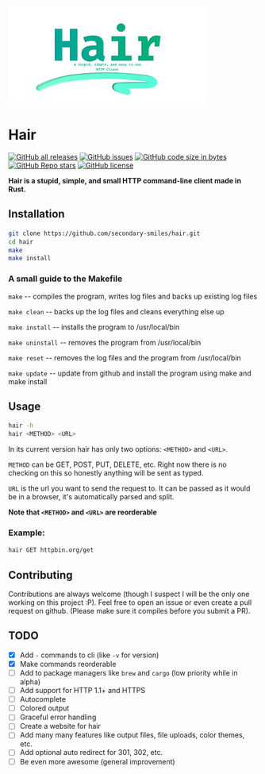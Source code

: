 <br/>
    <a href="https://github.com/secondary-smiles/hair">
    <img alt="Hair Banner" height="200" src="https://raw.githubusercontent.com/secondary-smiles/hair/master/social/Hair-Banner.png" />
    </a>
</br>

# Hair

<!-- SHIELDS BEGIN -->
[![GitHub all releases](https://img.shields.io/github/downloads/secondary-smiles/hair/total?logo=GitHub&style=flat-square)](https://github.com/secondary-smiles/hair)
[![GitHub issues](https://img.shields.io/github/issues/secondary-smiles/hair?logo=GitHub&style=flat-square)](https://github.com/secondary-smiles/hair)
[![GitHub code size in bytes](https://img.shields.io/github/languages/code-size/secondary-smiles/hair?style=flat-square)](https://github.com/secondary-smiles/hair)
[![GitHub Repo stars](https://img.shields.io/github/stars/secondary-smiles/hair?color=yellow&logo=GitHub&style=flat-square)](https://github.com/secondary-smiles/hair)
[![GitHub license](https://img.shields.io/github/license/secondary-smiles/hair?style=flat-square)](https://github.com/secondary-smiles/hair)
<!-- SHIELDS END -->

**Hair is a stupid, simple, and small HTTP command-line client made in Rust.**

## Installation
``` bash
git clone https://github.com/secondary-smiles/hair.git
cd hair
make
make install
```
### A small guide to the Makefile
`make` -- compiles the program, writes log files and backs up existing log files

`make clean` -- backs up the log files and cleans everything else up

`make install` -- installs the program to /usr/local/bin

`make uninstall` -- removes the program from /usr/local/bin

`make reset` -- removes the log files and the program from /usr/local/bin

`make update` -- update from github and install the program using make and make install

## Usage
```bash
hair -h
hair <METHOD> <URL>
```

In its current version hair has only two options: `<METHOD>` and `<URL>`.

`METHOD` can be GET, POST, PUT, DELETE, etc. Right now there is no checking on this so honestly anything will be sent as typed.

`URL` is the url you want to send the request to. It can be passed as it would be in a browser, it's automatically parsed and split.

**Note that `<METHOD>` and `<URL>` are reorderable**

### Example:
```bash
hair GET httpbin.org/get
```

## Contributing
Contributions are always welcome (though I suspect I will be the only one working on this project :P). Feel free to open an issue or even create a pull request on github. (Please make sure it compiles before you submit a PR).

## TODO
- [X] Add `-` commands to cli (like `-v` for version)
- [X] Make commands reorderable
- [ ] Add to package managers like `brew` and `cargo` (low priority while in alpha)
- [ ] Add support for HTTP 1.1+ and HTTPS
- [ ] Autocomplete
- [ ] Colored output
- [ ] Graceful error handling
- [ ] Create a website for hair
- [ ] Add many many features like output files, file uploads, color themes, etc.
- [ ] Add optional auto redirect for 301, 302, etc.
- [ ] Be even more awesome (general improvement)
